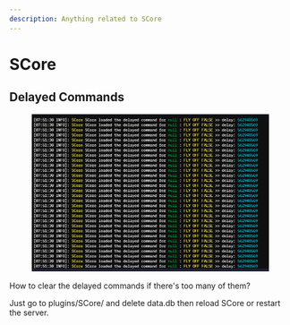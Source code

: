 ```yaml
---
description: Anything related to SCore
---
```


# SCore

## Delayed Commands

<figure><img src="../../.gitbook/assets/image (312).png" alt=""><figcaption></figcaption></figure>

How to clear the delayed commands if there's too many of them?

Just go to plugins/SCore/ and delete data.db then reload SCore or restart the server.
